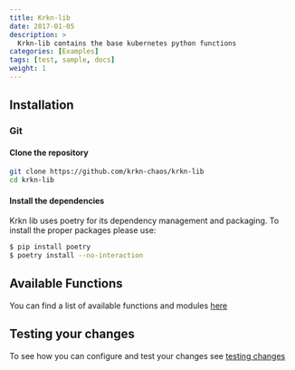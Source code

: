 ```yaml
---
title: Krkn-lib
date: 2017-01-05
description: >
  Krkn-lib contains the base kubernetes python functions 
categories: [Examples]
tags: [test, sample, docs]
weight: 1
---
```


## Installation

### Git 
#### Clone the repository
```bash
git clone https://github.com/krkn-chaos/krkn-lib
cd krkn-lib
```

#### Install the dependencies
Krkn lib uses poetry for its dependency management and packaging. To install the proper packages please use: 
```bash
$ pip install poetry
$ poetry install --no-interaction
```

## Available Functions
You can find a list of available functions and modules [here](https://krkn-chaos.github.io/krkn-lib-docs/k8s.html)


## Testing your changes
To see how you can configure and test your changes see [testing changes](../contribution-guidelines/testing-changes.md#testing-changes-in-krkn-lib)